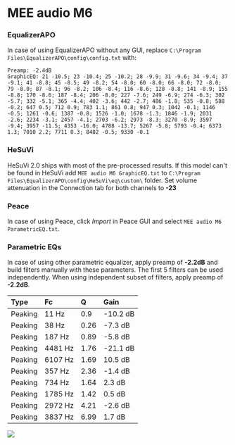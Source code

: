 # MEE audio M6

### EqualizerAPO
In case of using EqualizerAPO without any GUI, replace `C:\Program Files\EqualizerAPO\config\config.txt`
with:
```
Preamp: -2.4dB
GraphicEQ: 21 -10.5; 23 -10.4; 25 -10.2; 28 -9.9; 31 -9.6; 34 -9.4; 37 -9.1; 41 -8.8; 45 -8.5; 49 -8.2; 54 -8.0; 60 -8.0; 66 -8.0; 72 -8.0; 79 -8.0; 87 -8.1; 96 -8.2; 106 -8.4; 116 -8.6; 128 -8.8; 141 -8.9; 155 -8.8; 170 -8.6; 187 -8.4; 206 -8.0; 227 -7.6; 249 -6.9; 274 -6.3; 302 -5.7; 332 -5.1; 365 -4.4; 402 -3.6; 442 -2.7; 486 -1.8; 535 -0.8; 588 -0.2; 647 0.5; 712 0.9; 783 1.1; 861 0.8; 947 0.3; 1042 -0.1; 1146 -0.5; 1261 -0.6; 1387 -0.8; 1526 -1.0; 1678 -1.3; 1846 -1.9; 2031 -2.6; 2234 -3.1; 2457 -4.1; 2703 -6.2; 2973 -8.3; 3270 -8.9; 3597 -9.4; 3957 -11.5; 4353 -16.0; 4788 -13.7; 5267 -5.8; 5793 -0.4; 6373 1.3; 7010 2.2; 7711 0.3; 8482 -0.5; 9330 -0.1
```

### HeSuVi
HeSuVi 2.0 ships with most of the pre-processed results. If this model can't be found in HeSuVi add
`MEE audio M6 GraphicEQ.txt` to `C:\Program Files\EqualizerAPO\config\HeSuVi\eq\custom\` folder.
Set volume attenuation in the Connection tab for both channels to **-23**

### Peace
In case of using Peace, click *Import* in Peace GUI and select `MEE audio M6 ParametricEQ.txt`.

### Parametric EQs
In case of using other parametric equalizer, apply preamp of **-2.2dB** and build filters manually
with these parameters. The first 5 filters can be used independently.
When using independent subset of filters, apply preamp of **-2.2dB**.

| Type    | Fc      |    Q | Gain     |
|:--------|:--------|:-----|:---------|
| Peaking | 11 Hz   | 0.9  | -10.2 dB |
| Peaking | 38 Hz   | 0.26 | -7.3 dB  |
| Peaking | 187 Hz  | 0.89 | -5.8 dB  |
| Peaking | 4481 Hz | 1.76 | -21.1 dB |
| Peaking | 6107 Hz | 1.69 | 10.5 dB  |
| Peaking | 357 Hz  | 2.36 | -1.4 dB  |
| Peaking | 734 Hz  | 1.64 | 2.3 dB   |
| Peaking | 1785 Hz | 1.42 | 0.5 dB   |
| Peaking | 2972 Hz | 4.21 | -2.6 dB  |
| Peaking | 3837 Hz | 6.99 | 1.7 dB   |

![](https://raw.githubusercontent.com/jaakkopasanen/AutoEq/master/results/rtings/avg/MEE%20audio%20M6/MEE%20audio%20M6.png)